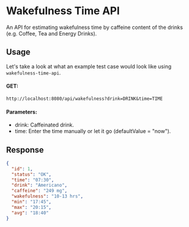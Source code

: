 # Wakefulness Time API

An API for estimating wakefulness time by caffeine content of the drinks (e.g. Coffee, Tea and Energy Drinks).

## Usage

Let's take a look at what an example test case would look like using `wakefulness-time-api`.

#### GET:
```
http://localhost:8080/api/wakefulness?drink=DRINK&time=TIME
```

#### Parameters:

- drink: Caffeinated drink.
- time: Enter the time manually or let it go (defaultValue = "now").

## Response

```json
{
  "id": 1,
  "status": "OK",
  "time": "07:30",
  "drink": "Americano",
  "caffeine": "249 mg",
  "wakefulness": "10-13 hrs",
  "min": "17:45",
  "max": "20:15",
  "avg": "18:40"
}
```